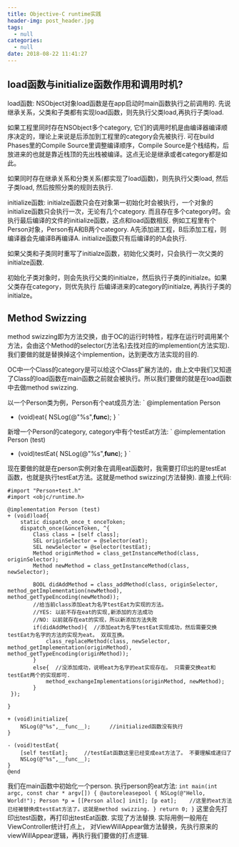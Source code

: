```yaml
---
title: Objective-C runtime实践
header-img: post_header.jpg
tags:
  - null
categories:
  - null
date: 2018-08-22 11:41:27
---
```


## load函数与initialize函数作用和调用时机?

load函数: NSObject对象load函数是在app启动时main函数执行之前调用的. 先说继承关系，父类和子类都有实现load函数，则先执行父类load,再执行子类load. 

如果工程里同时存在NSObject多个category, 它们的调用时机是由编译器编译顺序决定的，理论上来说是后添加到工程里的category会先被执行. 可在build Phases里的Compile Source里调整编译顺序，Compile Source是个栈结构，后放进来的也就是靠近栈顶的先出栈被编译。这点无论是继承或者category都是如此。

如果同时存在继承关系和分类关系(都实现了load函数)，则先执行父类load, 然后子类load, 然后按照分类的规则去执行.

initialize函数: initialze函数只会在对象第一初始化时会被执行，一个对象的initialize函数只会执行一次，无论有几个category. 而且存在多个category时。会执行最后编译的文件的initialize函数，这点和load函数相反. 例如工程里有个Person对象，Person有A和B两个category. A先添加进工程，B后添加工程，则编译器会先编译B再编译A. initialize函数只有后编译的的A会执行. 

如果父类和子类同时重写了initialze函数，初始化父类时，只会执行一次父类的initialze函数.

初始化子类对象时，则会先执行父类的initialze，然后执行子类的initialze。如果父类存在category，则优先执行 后编译进来的category的initialze, 再执行子类的initialze。


## Method Swizzing
method swizzing即为方法交换，由于OC的运行时特性，程序在运行时调用某个方法，会由这个Method的selector(方法名)去找对应的implemention(方法实现). 我们要做的就是替换掉这个implemention，达到更改方法实现的目的. 

OC中一个Class的category是可以给这个Class扩展方法的，由上文中我们又知道了Class的load函数在main函数之前就会被执行。所以我们要做的就是在load函数中去做method swizzing.

以一个Person类为例，Person有个eat成员方法:
`
@implementation Person
- (void)eat{
    NSLog(@"%s",__func__);
}
`

新增一个Person的category, category中有个testEat方法:
`
@implementation Person (test)
- (void)testEat{
    NSLog(@"%s",__func__);
}
`

现在要做的就是在person实例对象在调用eat函数时，我需要打印出的是testEat函数，也就是执行testEat方法。这就是method swizzing(方法替换). 直接上代码:
     
    #import "Person+test.h"
    #import <objc/runtime.h>

    @implementation Person (test)
    + (void)load{
        static dispatch_once_t onceToken;
        dispatch_once(&onceToken, ^{
            Class class = [self class];
            SEL originSelector = @selector(eat);
            SEL newSelector = @selector(testEat);
            Method originMethod = class_getInstanceMethod(class, originSelector);
            Method newMethod = class_getInstanceMethod(class, newSelector);
        
            BOOL didAddMethod = class_addMethod(class, originSelector, method_getImplementation(newMethod), method_getTypeEncoding(newMethod));
            //给当前class添加eat为名字testEat为实现的方法。
            //YES: 以前不存在eat的实现,新添加的方法成功
            //NO: 以前就存在eat的实现，所以新添加方法失败
            if(didAddMethod){  //添加eat为名字testEat实现成功，然后需要交换testEat为名字的方法的实现为eat。 双双互换。
                class_replaceMethod(class, newSelector, method_getImplementation(originMethod), method_getTypeEncoding(originMethod));
            }
            else{  //没添加成功，说明eat为名字的eat实现存在。 只需要交换eat和testEat两个的实现即可.
                method_exchangeImplementations(originMethod, newMethod);
            }
     });
    
    }

    + (void)initialize{
        NSLog(@"%s",__func__);      //initialized函数没有执行
    }

    - (void)testEat{
        [self testEat];     //testEat函数这里已经变成eat方法了。 不要理解成递归了
        NSLog(@"%s",__func__);
    }
    @end
    
我们在main函数中初始化一个person. 执行person的eat方法:
`
int main(int argc, const char * argv[]) {
    @autoreleasepool {
        NSLog(@"Hello, World!");
        Person *p = [[Person alloc] init];
        [p eat];    //这里的eat方法已经被替换成testEat方法了。这就是method swizzing.
    }
    return 0;
}
`
这里会先打印出test函数，再打印出testEat函数. 实现了方法替换. 实际用例一般用在ViewController统计打点上， 对ViewWillAppear做方法替换，先执行原来的viewWillAppear逻辑，再执行我们要做的打点逻辑.



 

